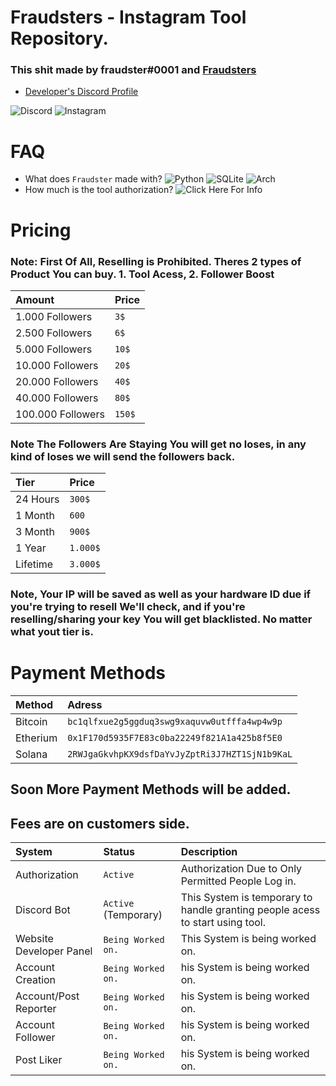 # Fraudsters - Instagram Tool Repository.

### This shit made by fraudster#0001 and [Fraudsters](https://discord.gg/fraudsters)

* [Developer's Discord Profile](https://lookup.guru/920364039568236565)

![Discord](https://img.shields.io/badge/%3Cfraudster%3E-%237289DA.svg?style=for-the-badge&logo=discord&logoColor=white) ![Instagram](https://img.shields.io/badge/<@whosshatee>-%23E4405F.svg?style=for-the-badge&logo=Instagram&logoColor=white) 

# FAQ
* What does `Fraudster` made with? ![Python](https://img.shields.io/badge/python-3670A0?style=for-the-badge&logo=python&logoColor=ffdd54) ![SQLite](https://img.shields.io/badge/sqlite-%2307405e.svg?style=for-the-badge&logo=sqlite&logoColor=white) ![Arch](https://img.shields.io/badge/Arch%20Linux-1793D1?logo=arch-linux&logoColor=fff&style=for-the-badge)
* How much is the tool authorization? ![Click Here For Info]("https://github.com/fraudsterontop/fraudster/blob/master/README.md#payment-methods-to-buy-us-dollars-")

# Pricing

### Note: First Of All, Reselling is Prohibited. Theres 2 types of Product You can buy. 1. Tool Acess, 2. Follower Boost

| Amount  | Price   |
| :-------- | :------- |
| 1.000 Followers | `3$` |
| 2.500 Followers | `6$` |
| 5.000 Followers | `10$` |
| 10.000 Followers | `20$` |
| 20.000 Followers | `40$` |
| 40.000 Followers | `80$` |
| 100.000 Followers | `150$` |

### Note The Followers Are Staying You will get no loses, in any kind of loses we will send the followers back.


| Tier  | Price   |
| :-------- | :------- |
| 24 Hours | `300$` |
| 1 Month  | `600` |
| 3 Month | `900$` |
| 1 Year | `1.000$` |
| Lifetime | `3.000$` |

### Note, Your IP will be saved as well as your hardware ID due if you're trying to resell We'll check, and if you're reselling/sharing your key You will get blacklisted. No matter what yout tier is.

# Payment Methods

| Method  | Adress   |
| :-------- | :------- |
| Bitcoin | `bc1qlfxue2g5ggduq3swg9xaquvw0utfffa4wp4w9p`|
| Etherium | `0x1F170d5935F7E83c0ba22249f821A1a425b8f5E0`|
| Solana | `2RWJgaGkvhpKX9dsfDaYvJyZptRi3J7HZT1SjN1b9KaL`|

## Soon More Payment Methods will be added.
## Fees are on customers side.

| System  | Status   | Description                       |
| :-------- | :------- | :-------------------------------- |
| Authorization| `Active` | Authorization Due to Only Permitted People Log in. |
| Discord Bot| `Active` (Temporary) | This System is temporary to handle granting people acess to start using tool. |
| Website Developer Panel| `Being Worked on.` | This System is being worked on. |
| Account Creation| `Being Worked on.` | his System is being worked on. |
| Account/Post Reporter| `Being Worked on.` | his System is being worked on. |
| Account Follower| `Being Worked on.` | his System is being worked on. |
| Post Liker| `Being Worked on.` | his System is being worked on. |
